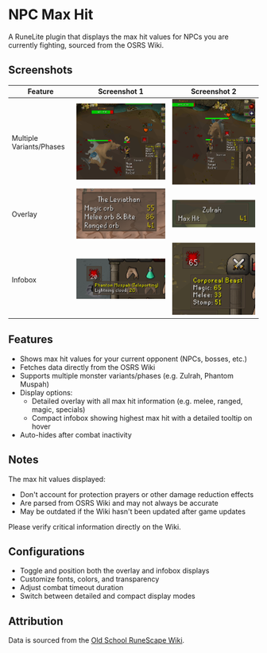 # NPC Max Hit

A RuneLite plugin that displays the max hit values for NPCs you are currently fighting, sourced from the OSRS Wiki.

## Screenshots

| Feature                  | Screenshot 1                                            | Screenshot 2                                            |
|--------------------------|---------------------------------------------------------|---------------------------------------------------------|
| Multiple Variants/Phases | ![Multiple Forms Example 1](screenshots/scurrius_1.png) | ![Multiple Forms Example 2](screenshots/scurrius_2.png) |
| Overlay                  | ![Overlay Example 1](screenshots/overlay_1.png)         | ![Overlay Example 2](screenshots/overlay_2.png)         |
| Infobox                  | ![Infobox Example 1](screenshots/infobox_1.png)         | ![Infobox Example 2](screenshots/infobox_2.png)         |

## Features

- Shows max hit values for your current opponent (NPCs, bosses, etc.)
- Fetches data directly from the OSRS Wiki
- Supports multiple monster variants/phases (e.g. Zulrah, Phantom Muspah)
- Display options:
    - Detailed overlay with all max hit information (e.g. melee, ranged, magic, specials)
    - Compact infobox showing highest max hit with a detailed tooltip on hover
- Auto-hides after combat inactivity

## Notes

The max hit values displayed:

- Don't account for protection prayers or other damage reduction effects
- Are parsed from OSRS Wiki and may not always be accurate
- May be outdated if the Wiki hasn't been updated after game updates

Please verify critical information directly on the Wiki.

## Configurations

- Toggle and position both the overlay and infobox displays
- Customize fonts, colors, and transparency
- Adjust combat timeout duration
- Switch between detailed and compact display modes

## Attribution

Data is sourced from the [Old School RuneScape Wiki](https://oldschool.runescape.wiki/).

